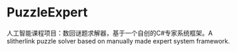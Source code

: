 # PuzzleExpert
人工智能课程项目：数回谜题求解器，基于一个自创的C#专家系统框架。A slitherlink puzzle solver based on manually made expert system framework.
